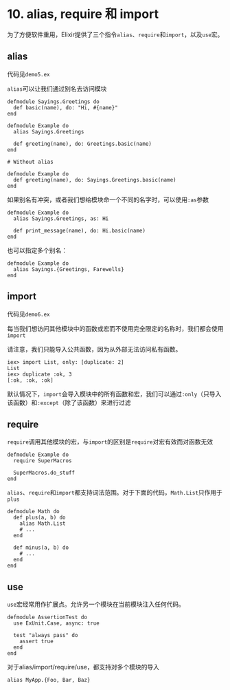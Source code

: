 # 10. alias, require 和 import

为了方便软件重用，Elixir提供了三个指令`alias`、`require`和`import`，以及`use`宏。

## alias

代码见`demo5.ex`

`alias`可以让我们通过别名去访问模块

```
defmodule Sayings.Greetings do
  def basic(name), do: "Hi, #{name}"
end

defmodule Example do
  alias Sayings.Greetings

  def greeting(name), do: Greetings.basic(name)
end

# Without alias

defmodule Example do
  def greeting(name), do: Sayings.Greetings.basic(name)
end
```

如果别名有冲突，或者我们想给模块命一个不同的名字时，可以使用`:as`参数

```
defmodule Example do
  alias Sayings.Greetings, as: Hi

  def print_message(name), do: Hi.basic(name)
end
```

也可以指定多个别名：

```
defmodule Example do
  alias Sayings.{Greetings, Farewells}
end
```

## import

代码见`demo6.ex`

每当我们想访问其他模块中的函数或宏而不使用完全限定的名称时，我们都会使用`import`

请注意，我们只能导入公共函数，因为从外部无法访问私有函数。

```
iex> import List, only: [duplicate: 2]
List
iex> duplicate :ok, 3
[:ok, :ok, :ok]
```

默认情况下，`import`会导入模块中的所有函数和宏，我们可以通过`:only`（只导入该函数）和`:except`（除了该函数）来进行过滤

## require

`require`调用其他模块的宏，与`import`的区别是`require`对宏有效而对函数无效

```
defmodule Example do
  require SuperMacros

  SuperMacros.do_stuff
end
```

`alias`、`require`和`import`都支持词法范围。对于下面的代码，`Math.List`只作用于`plus`

```
defmodule Math do
  def plus(a, b) do
    alias Math.List
    # ...
  end

  def minus(a, b) do
    # ...
  end
end
```

## use

`use`宏经常用作扩展点。允许另一个模块在当前模块注入任何代码。

```
defmodule AssertionTest do
  use ExUnit.Case, async: true

  test "always pass" do
    assert true
  end
end

```

对于alias/import/require/use，都支持对多个模块的导入

```
alias MyApp.{Foo, Bar, Baz}
```

